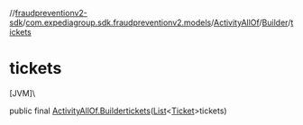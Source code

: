 //[fraudpreventionv2-sdk](../../../../index.md)/[com.expediagroup.sdk.fraudpreventionv2.models](../../index.md)/[ActivityAllOf](../index.md)/[Builder](index.md)/[tickets](tickets.md)

# tickets

[JVM]\

public final [ActivityAllOf.Builder](index.md)[tickets](tickets.md)([List](https://docs.oracle.com/javase/8/docs/api/java/util/List.html)&lt;[Ticket](../../-ticket/index.md)&gt;tickets)
